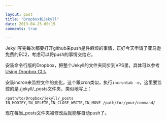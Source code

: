 ```yaml
---

layout: post
title: "Dropbox和Jekyll"
date: 2013-04-25 00:15
comments: true

---
```

Jekyll写完每次都要打开github来push是件麻烦的事情，正好今天申请了亚马逊免费的EC2，考虑可以将push的事情交给它。

安装命令行版的Dropbox，把整个Jekyll的文件夹同步到VPS里，具体可以参考[Using Dropbox CLI](http://www.dropboxwiki.com/Using_Dropbox_CLI)。

安装incron来监控文件的变化，这个跟cron类似，执行`incrontab -e`，这里要监控的是./jekyll/_posts文件夹，类似地写上：

	/path/to/Dropbox/jekyll/_posts IN_MODIFY,IN_DELETE,IN_CLOSE_WRITE,IN_MOVE /path/for/your/command/

现在每当_posts文件夹被修改后就能够自动push了。